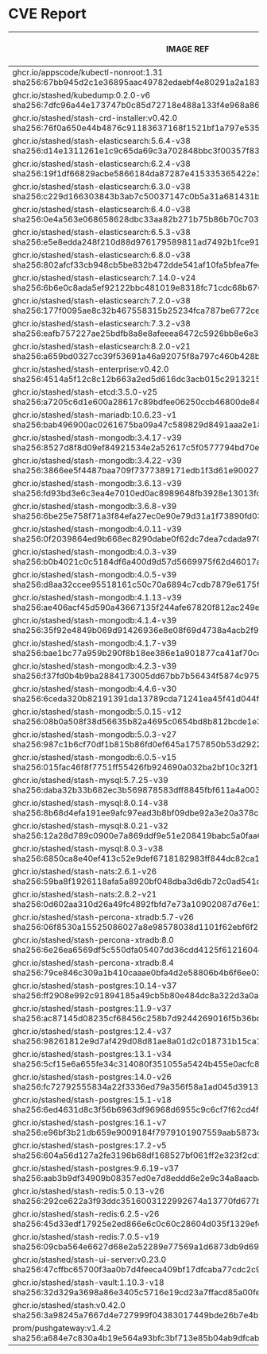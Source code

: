 # CVE Report
|                                                         IMAGE REF                                                         |      OS       | CRITICAL<BR>(OS, OTHER) | HIGH<BR>(OS, OTHER) | MEDIUM<BR>(OS, OTHER) | LOW<BR>(OS, OTHER) | UNKNOWN<BR>(OS, OTHER) |
|---------------------------------------------------------------------------------------------------------------------------|---------------|-------------------------|---------------------|-----------------------|--------------------|------------------------|
| ghcr.io/appscode/kubectl-nonroot:1.31<br>sha256:67bb945d2c1e36895aac49782edaebf4e80291a2a1832f578c7cb8fc04ac2326          |               | 0, 0                    | 0, 1                | 0, 2                  | 0, 0               | 0, 0                   |
| ghcr.io/stashed/kubedump:0.2.0-v6<br>sha256:7dfc96a44e173747b0c85d72718e488a133f4e968a8658959693225cf6d8393d              |               | 0, 1                    | 0, 4                | 0, 9                  | 0, 0               | 0, 0                   |
| ghcr.io/stashed/stash-crd-installer:v0.42.0<br>sha256:76f0a650e44b4876c91183637168f1521bf1a797e5357bef9397dec84afa2be5    | debian 12.12  | 0, 0                    | 0, 0                | 0, 0                  | 0, 0               | 0, 0                   |
| ghcr.io/stashed/stash-elasticsearch:5.6.4-v38<br>sha256:d14e1311261e1c9c65da69c3a702848bbc3f00357f83b3f0608990465e1a840e  | alpine 3.17.3 | 0, 3                    | **4**, 10           | 36, 14                | 4, 2               | 2, 0                   |
| ghcr.io/stashed/stash-elasticsearch:6.2.4-v38<br>sha256:19f1df66829acbe5866184da87287e415335365422e1d6565e425eb49f9ca4b4  | alpine 3.17.3 | 0, 3                    | **4**, 10           | 36, 14                | 4, 2               | 2, 0                   |
| ghcr.io/stashed/stash-elasticsearch:6.3.0-v38<br>sha256:c229d166303843b3ab7c50037147c0b5a31a681431b1f74dc6a2af4eb3208943  | alpine 3.17.3 | 0, 3                    | **4**, 10           | 36, 14                | 4, 2               | 2, 0                   |
| ghcr.io/stashed/stash-elasticsearch:6.4.0-v38<br>sha256:0e4a563e068658628dbc33aa82b271b75b86b70c7035580d92839b517e0fe824  | alpine 3.17.3 | 0, 3                    | **4**, 10           | 36, 14                | 4, 2               | 2, 0                   |
| ghcr.io/stashed/stash-elasticsearch:6.5.3-v38<br>sha256:e5e8edda248f210d88d976179589811ad7492b1fce91eab7f8080533a2f471b0  | alpine 3.17.3 | 0, 3                    | **4**, 10           | 36, 14                | 4, 2               | 2, 0                   |
| ghcr.io/stashed/stash-elasticsearch:6.8.0-v38<br>sha256:802afcf33cb948cb5be832b472dde541af10fa5bfea7fed52c8c4e5b6e36e3e7  | alpine 3.17.3 | 0, 3                    | **4**, 10           | 36, 14                | 4, 2               | 2, 0                   |
| ghcr.io/stashed/stash-elasticsearch:7.14.0-v24<br>sha256:6b6e0c8ada5ef92122bbc481019e8318fc71cdc68b670119e18ff28e52984c9e | alpine 3.18.3 | 0, 2                    | **4**, 7            | 28, 12                | 4, 4               | 2, 0                   |
| ghcr.io/stashed/stash-elasticsearch:7.2.0-v38<br>sha256:177f0095ae8c32b467558315b25234fca787be6772ced6d5b1c13f9324873af1  | alpine 3.17.3 | 0, 3                    | **4**, 10           | 36, 14                | 4, 2               | 2, 0                   |
| ghcr.io/stashed/stash-elasticsearch:7.3.2-v38<br>sha256:eafb757227ae25bdfb8a8e8afeeea6472c5926bb8e6e348ef66ef7d26c26acd2  | alpine 3.17.3 | 0, 3                    | **4**, 10           | 36, 14                | 4, 2               | 2, 0                   |
| ghcr.io/stashed/stash-elasticsearch:8.2.0-v21<br>sha256:a659bd0327cc39f53691a46a92075f8a797c460b428bd6a3cf5980c9431db59a  | alpine 3.18.3 | 0, 2                    | **4**, 6            | 28, 12                | 4, 4               | 2, 0                   |
| ghcr.io/stashed/stash-enterprise:v0.42.0<br>sha256:4514a5f12c8c12b663a2ed5d616dc3acb015c2913215f2c840e8150f6b20d146       |               | 0, 1                    | 0, 4                | 0, 9                  | 0, 0               | 0, 0                   |
| ghcr.io/stashed/stash-etcd:3.5.0-v25<br>sha256:a7205c6d1e600a28617c89bdfee06250ccb46800de84fe1fb55cae12fc7b11e8           | debian 10.7   | **14**, 16              | **26**, 169         | 26, 138               | 5, 3               | 2, 0                   |
| ghcr.io/stashed/stash-mariadb:10.6.23-v1<br>sha256:bab496900ac0261675ba09a47c589829d8491aaa2e18eb47d3bd251b01cf3667       | ubuntu 22.04  | 0, 4                    | 0, 36               | 0, 36                 | 0, 1               | 0, 0                   |
| ghcr.io/stashed/stash-mongodb:3.4.17-v39<br>sha256:8527d8f8d09ef84921534e2a52617c5f0577794bd70ee88fdda2703563bc36d2       | debian 8.11   | **4**, 1                | **35**, 4           | 32, 9                 | 7, 0               | 13, 0                  |
| ghcr.io/stashed/stash-mongodb:3.4.22-v39<br>sha256:3866ee5f4487baa709f7377389171edb1f3d61e9002773ec9c4f076691e8e78d       | ubuntu 16.04  | 0, 1                    | **2**, 4            | 34, 9                 | 48, 0              | 0, 0                   |
| ghcr.io/stashed/stash-mongodb:3.6.13-v39<br>sha256:fd93bd3e6c3ea4e7010ed0ac8989648fb3928e13013fc1a440b8e77ef7687724       | ubuntu 16.04  | 0, 1                    | **2**, 4            | 34, 9                 | 48, 0              | 0, 0                   |
| ghcr.io/stashed/stash-mongodb:3.6.8-v39<br>sha256:6be25e758f71a3f84efa27ec0e90e79d31a1f73890fd0311da25cf9ee3e89a0f        | debian 9.5    | **16**, 1               | **98**, 4           | 43, 9                 | 25, 0              | 12, 0                  |
| ghcr.io/stashed/stash-mongodb:4.0.11-v39<br>sha256:0f2039864ed9b668ec8290dabe0f62dc7dea7cdada9708ae8ee4dab8898471fc       | ubuntu 16.04  | 0, 1                    | **2**, 4            | 76, 9                 | 54, 0              | 0, 0                   |
| ghcr.io/stashed/stash-mongodb:4.0.3-v39<br>sha256:b0b4021c0c5184df6a400d9d57d5669975f62d46017a364292a68634a85087f1        | ubuntu 16.04  | 0, 1                    | **12**, 4           | 140, 9                | 89, 0              | 0, 0                   |
| ghcr.io/stashed/stash-mongodb:4.0.5-v39<br>sha256:d8aa32ccee95518161c50c70a6894c7cdb7879e6175f7c3b8e44a47b4ac52088        | ubuntu 16.04  | 0, 1                    | **2**, 4            | 99, 9                 | 65, 0              | 0, 0                   |
| ghcr.io/stashed/stash-mongodb:4.1.13-v39<br>sha256:ae406acf45d590a43667135f244afe67820f812ac249ec381c975e51701b7672       | ubuntu 18.04  | 0, 1                    | **15**, 4           | 261, 9                | 163, 0             | 0, 0                   |
| ghcr.io/stashed/stash-mongodb:4.1.4-v39<br>sha256:35f92e4849b069d91426936e8e08f69d4738a4acb2f9c2cb71312eefb060df61        | ubuntu 16.04  | 0, 1                    | **12**, 4           | 140, 9                | 89, 0              | 0, 0                   |
| ghcr.io/stashed/stash-mongodb:4.1.7-v39<br>sha256:bae1bc77a959b290f8b18ee386e1a901877ca41af70cd4f8588aecfd0acb8dd2        | ubuntu 16.04  | 0, 1                    | **2**, 4            | 99, 9                 | 65, 0              | 0, 0                   |
| ghcr.io/stashed/stash-mongodb:4.2.3-v39<br>sha256:f37fd0b4b9ba2884173005dd67bb7b56434f5874c97519c796f1a13d6539aea6        | ubuntu 18.04  | 0, 1                    | **15**, 4           | 229, 9                | 149, 0             | 0, 0                   |
| ghcr.io/stashed/stash-mongodb:4.4.6-v30<br>sha256:6ceda320b82191391da13789cda71241ea45f41d044fee871eb201d7bac23fed        | ubuntu 18.04  | 0, 45                   | **11**, 441         | 163, 326              | 101, 9             | 0, 0                   |
| ghcr.io/stashed/stash-mongodb:5.0.15-v12<br>sha256:08b0a508f38d56635b82a4695c0654bd8b812bcde1e316e38eca781def801049       | ubuntu 20.04  | 0, 45                   | **8**, 417          | 253, 294              | 112, 9             | 0, 0                   |
| ghcr.io/stashed/stash-mongodb:5.0.3-v27<br>sha256:987c1b6cf70df1b815b86fd0ef645a1757850b53d29227458a579ae4aa1a5a35        | ubuntu 20.04  | 0, 45                   | **8**, 417          | 253, 294              | 112, 9             | 0, 0                   |
| ghcr.io/stashed/stash-mongodb:6.0.5-v15<br>sha256:015fac46f8f7751ff55426fb924690a032ba2bf10c32f1c6f3b9c553554e5bd8        | ubuntu 22.04  | 0, 36                   | **4**, 190          | 123, 239              | 64, 2              | 0, 0                   |
| ghcr.io/stashed/stash-mysql:5.7.25-v39<br>sha256:daba32b33b682ec3b569878583dff8845fbf611a4a0032fe26fbf3a6d60ae6d1         | debian 10.13  | 0, 4                    | **2**, 36           | 6, 36                 | 0, 1               | 0, 0                   |
| ghcr.io/stashed/stash-mysql:8.0.14-v38<br>sha256:8b68d4efa191ee9afc97ead3b8bf09dbe92a3e20a378c8780f38a98d7e89d9c5         | debian 9.6    | **10**, 1               | **93**, 4           | 32, 9                 | 21, 0              | 8, 0                   |
| ghcr.io/stashed/stash-mysql:8.0.21-v32<br>sha256:12a28d789c0900e7a869ddf9e51e208419babc5a0faa6bba741189b21f836d53         | debian 10.6   | **21**, 5               | **98**, 49          | 89, 46                | 5, 1               | 8, 0                   |
| ghcr.io/stashed/stash-mysql:8.0.3-v38<br>sha256:6850ca8e40ef413c52e9def6718182983ff844dc82ca138eaebd5f78e1bd4486          | debian 8.10   | **12**, 1               | **58**, 4           | 37, 9                 | 7, 0               | 16, 0                  |
| ghcr.io/stashed/stash-nats:2.6.1-v26<br>sha256:59ba8f1926118afa5a8920bf048dba3d6db72c0ad541d396bb61d18682391b11           | debian 12.12  | 0, 6                    | 0, 40               | 0, 40                 | 0, 1               | 0, 0                   |
| ghcr.io/stashed/stash-nats:2.8.2-v21<br>sha256:0d602aa310d26a49fc4892fbfd7e73a10902087d76e1272ea598f3bd5ecf5b63           | debian 12.12  | 0, 6                    | 0, 40               | 0, 40                 | 0, 1               | 0, 0                   |
| ghcr.io/stashed/stash-percona-xtradb:5.7-v26<br>sha256:06f8530a15525086027a8e98578038d1101f62ebf6f211cd5a0cd4700cef0352   | debian 12.5   | **6**, 5                | **34**, 49          | 95, 50                | 14, 1              | 1, 0                   |
| ghcr.io/stashed/stash-percona-xtradb:8.0<br>sha256:6e26ea6569df5c550dfa05407dd36cdd4125f6121604e14efc20decd8dcb5e7e       | debian 12.9   | **1**, 1                | **13**, 6           | 53, 15                | 10, 0              | 0, 0                   |
| ghcr.io/stashed/stash-percona-xtradb:8.4<br>sha256:79ce846c309a1b410caaae0bfa4d2e58806b4b6f6ee03df50ba73253c8427306       | debian 12.9   | **1**, 1                | **13**, 7           | 53, 15                | 10, 0              | 0, 0                   |
| ghcr.io/stashed/stash-postgres:10.14-v37<br>sha256:ff2908e992c91894185a49cb5b80e484dc8a322d3a0af5baf35b95e6df62f716       | alpine 3.12.1 | **4**, 1                | **40**, 4           | 17, 9                 | 2, 0               | 0, 0                   |
| ghcr.io/stashed/stash-postgres:11.9-v37<br>sha256:ac87145d08235cf68456c258b7d9244269016f5b36bc596ef2b0ffcf0ef2f4c9        | alpine 3.12.1 | **4**, 1                | **40**, 4           | 17, 9                 | 2, 0               | 0, 0                   |
| ghcr.io/stashed/stash-postgres:12.4-v37<br>sha256:98261812e9d7af429d08d81ae8a01d2c018731b15ca1985bb3e6e751e31b53d4        | alpine 3.12.1 | **4**, 1                | **40**, 4           | 17, 9                 | 2, 0               | 0, 0                   |
| ghcr.io/stashed/stash-postgres:13.1-v34<br>sha256:5cf15e6a655fe34c314080f351055a5424b455e0acfc8782e1c17e7168cc90b9        | alpine 3.13.1 | **4**, 1                | **45**, 4           | 17, 9                 | 2, 0               | 0, 0                   |
| ghcr.io/stashed/stash-postgres:14.0-v26<br>sha256:fc72792555834a22f3336ed79a356f58a1ad045d39138dc7c3a6e6f5bbedcff4        | alpine 3.14.2 | **2**, 1                | **40**, 4           | 15, 9                 | 0, 0               | 0, 0                   |
| ghcr.io/stashed/stash-postgres:15.1-v18<br>sha256:6ed4631d8c3f56b6963df96968d6955c9c6cf7f62cd4f19bce9f8ed704b449bd        | alpine 3.17.1 | **1**, 1                | **22**, 4           | 47, 9                 | 4, 0               | 2, 0                   |
| ghcr.io/stashed/stash-postgres:16.1-v7<br>sha256:e96bf3b21db659e9009184f7979101907559aab5873cf014a0cf6b297d7c7f56         | alpine 3.19.1 | **1**, 1                | **12**, 4           | 23, 9                 | 6, 0               | 2, 0                   |
| ghcr.io/stashed/stash-postgres:17.2-v5<br>sha256:604a56d127a2fe3196b68df168527bf061ff2e323f2cd1c5b5b289bc15f4ea2e         | alpine 3.21.2 | **3**, 4                | **13**, 36          | 6, 36                 | 3, 1               | 2, 0                   |
| ghcr.io/stashed/stash-postgres:9.6.19-v37<br>sha256:aab3b9df34909b08357ed0e7d8eddd6e2e9c34a8aacba7370fa2655033fcd3e2      | alpine 3.12.1 | **4**, 1                | **40**, 4           | 17, 9                 | 2, 0               | 0, 0                   |
| ghcr.io/stashed/stash-redis:5.0.13-v26<br>sha256:292ce622a3f93ddc3516003122992674a13770fd677b52f38d3f5938f1e9ce46         | debian 11.5   | **5**, 8                | **43**, 78          | 60, 71                | 10, 3              | 3, 0                   |
| ghcr.io/stashed/stash-redis:6.2.5-v26<br>sha256:45d33edf17925e2ed866e6c0c60c28604d035f1329efe5c3467a63a68a032e60          | debian 11.5   | **5**, 8                | **43**, 78          | 60, 71                | 10, 3              | 3, 0                   |
| ghcr.io/stashed/stash-redis:7.0.5-v19<br>sha256:09cba564e6627d68e2a52289e77569a1d6873db9d69f9987bb6e663a244d9d7c          | debian 11.5   | **5**, 8                | **43**, 78          | 60, 71                | 10, 3              | 3, 0                   |
| ghcr.io/stashed/stash-ui-server:v0.23.0<br>sha256:47cffbc65700f3aa0b7d4feeca409bf17dfcaba77cdc2c939beea67313b76298        | debian 12.12  | 0, 0                    | 0, 0                | 0, 0                  | 0, 0               | 0, 0                   |
| ghcr.io/stashed/stash-vault:1.10.3-v18<br>sha256:32d329a3698a86e3405c5716e19cd23a7ffacd85a00fe9d0885962de17063c33         | alpine 3.14.8 | 0, 7                    | **8**, 54           | 4, 62                 | 0, 6               | 0, 0                   |
| ghcr.io/stashed/stash:v0.42.0<br>sha256:3a98245a7667d4e727999f04383017449bde26b7e4bfa63ee8147e97ce9e80c3                  |               | 0, 1                    | 0, 4                | 0, 9                  | 0, 0               | 0, 0                   |
| prom/pushgateway:v1.4.2<br>sha256:a684e7c830a4b19e564a93bfc3bf713e85b04ab9dfcab5633c14cbba241f9231                        |               | 0, 5                    | 0, 49               | 0, 39                 | 0, 1               | 0, 0                   |
